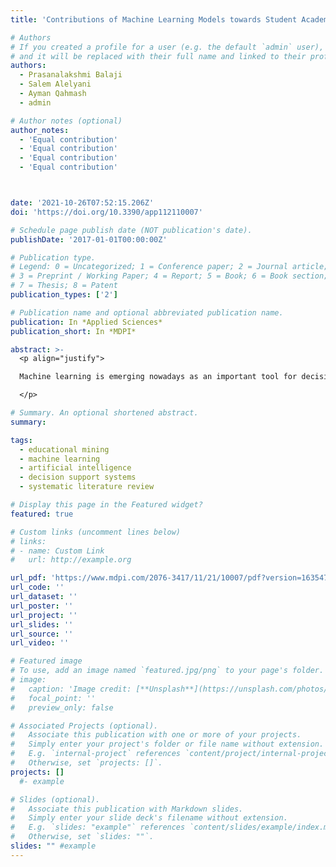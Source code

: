 ```yaml
---
title: 'Contributions of Machine Learning Models towards Student Academic Performance Prediction: A Systematic Review'

# Authors
# If you created a profile for a user (e.g. the default `admin` user), write the username (folder name) here
# and it will be replaced with their full name and linked to their profile.
authors:
  - Prasanalakshmi Balaji
  - Salem Alelyani
  - Ayman Qahmash
  - admin

# Author notes (optional)
author_notes:
  - 'Equal contribution'
  - 'Equal contribution'
  - 'Equal contribution'
  - 'Equal contribution'



date: '2021-10-26T07:52:15.206Z'
doi: 'https://doi.org/10.3390/app112110007'

# Schedule page publish date (NOT publication's date).
publishDate: '2017-01-01T00:00:00Z'

# Publication type.
# Legend: 0 = Uncategorized; 1 = Conference paper; 2 = Journal article;
# 3 = Preprint / Working Paper; 4 = Report; 5 = Book; 6 = Book section;
# 7 = Thesis; 8 = Patent
publication_types: ['2']

# Publication name and optional abbreviated publication name.
publication: In *Applied Sciences*
publication_short: In *MDPI*

abstract: >-
  <p align="justify">

  Machine learning is emerging nowadays as an important tool for decision support in many areas of research. In the field of education, both educational organizations and students are the target beneficiaries. It facilitates the educational sector in predicting the student’s outcome at the end of their course and for the students in deciding to choose a suitable course for them based on their performances in previous exams and other behavioral features. In this study, a systematic literature review is performed to extract the algorithms and the features that have been used in the prediction studies. Based on the search criteria, 2700 articles were initially considered. Using specified inclusion and exclusion criteria, quality scores were provided, and up to 56 articles were filtered for further analysis. The utmost care was taken in studying the features utilized, database used, algorithms implemented, and the future directions as recommended by researchers. The features were classified as demographic, academic, and behavioral features, and finally, only 34 articles with these features were finalized, whose details of study are provided. Based on the results obtained from the systematic review, we conclude that the machine learning techniques have the ability to predict the students’ performance based on specified features as categorized and can be used by students as well as academic institutions. A specific machine learning model identification for the purpose of student academic performance prediction would not be feasible, since each paper taken for review involves different datasets and does not include benchmark datasets. However, the application of the machine learning techniques in educational mining is still limited, and a greater number of studies should be carried out in order to obtain well-formed and generalizable results. We provide future guidelines to practitioners and researchers based on the results obtained in this work.

  </p>

# Summary. An optional shortened abstract.
summary: 

tags: 
  - educational mining
  - machine learning
  - artificial intelligence
  - decision support systems
  - systematic literature review

# Display this page in the Featured widget?
featured: true

# Custom links (uncomment lines below)
# links:
# - name: Custom Link
#   url: http://example.org

url_pdf: 'https://www.mdpi.com/2076-3417/11/21/10007/pdf?version=1635476511'
url_code: ''
url_dataset: ''
url_poster: ''
url_project: ''
url_slides: ''
url_source: ''
url_video: ''

# Featured image
# To use, add an image named `featured.jpg/png` to your page's folder.
# image:
#   caption: 'Image credit: [**Unsplash**](https://unsplash.com/photos/pLCdAaMFLTE)'
#   focal_point: ''
#   preview_only: false

# Associated Projects (optional).
#   Associate this publication with one or more of your projects.
#   Simply enter your project's folder or file name without extension.
#   E.g. `internal-project` references `content/project/internal-project/index.md`.
#   Otherwise, set `projects: []`.
projects: []
  #- example

# Slides (optional).
#   Associate this publication with Markdown slides.
#   Simply enter your slide deck's filename without extension.
#   E.g. `slides: "example"` references `content/slides/example/index.md`.
#   Otherwise, set `slides: ""`.
slides: "" #example
---
```

